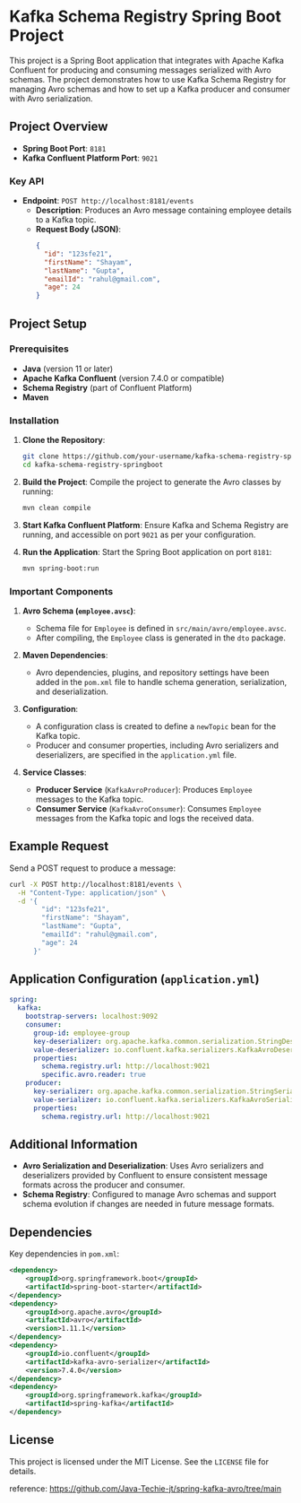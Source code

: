 # Kafka Schema Registry Spring Boot Project

This project is a Spring Boot application that integrates with Apache Kafka Confluent for producing and consuming messages serialized with Avro schemas. The project demonstrates how to use Kafka Schema Registry for managing Avro schemas and how to set up a Kafka producer and consumer with Avro serialization.

## Project Overview

- **Spring Boot Port**: `8181`
- **Kafka Confluent Platform Port**: `9021`

### Key API

- **Endpoint**: `POST http://localhost:8181/events`
  - **Description**: Produces an Avro message containing employee details to a Kafka topic.
  - **Request Body (JSON)**:
    ```json
    {
      "id": "123sfe21",
      "firstName": "Shayam",
      "lastName": "Gupta",
      "emailId": "rahul@gmail.com",
      "age": 24
    }
    ```

## Project Setup

### Prerequisites

- **Java** (version 11 or later)
- **Apache Kafka Confluent** (version 7.4.0 or compatible)
- **Schema Registry** (part of Confluent Platform)
- **Maven**

### Installation

1. **Clone the Repository**:
   ```bash
   git clone https://github.com/your-username/kafka-schema-registry-springboot.git
   cd kafka-schema-registry-springboot
   ```

2. **Build the Project**:
   Compile the project to generate the Avro classes by running:
   ```bash
   mvn clean compile
   ```

3. **Start Kafka Confluent Platform**:
   Ensure Kafka and Schema Registry are running, and accessible on port `9021` as per your configuration.

4. **Run the Application**:
   Start the Spring Boot application on port `8181`:
   ```bash
   mvn spring-boot:run
   ```

### Important Components

1. **Avro Schema (`employee.avsc`)**:
   - Schema file for `Employee` is defined in `src/main/avro/employee.avsc`.
   - After compiling, the `Employee` class is generated in the `dto` package.

2. **Maven Dependencies**:
   - Avro dependencies, plugins, and repository settings have been added in the `pom.xml` file to handle schema generation, serialization, and deserialization.

3. **Configuration**:
   - A configuration class is created to define a `newTopic` bean for the Kafka topic.
   - Producer and consumer properties, including Avro serializers and deserializers, are specified in the `application.yml` file.

4. **Service Classes**:
   - **Producer Service** (`KafkaAvroProducer`): Produces `Employee` messages to the Kafka topic.
   - **Consumer Service** (`KafkaAvroConsumer`): Consumes `Employee` messages from the Kafka topic and logs the received data.

## Example Request

Send a POST request to produce a message:

```bash
curl -X POST http://localhost:8181/events \
  -H "Content-Type: application/json" \
  -d '{
        "id": "123sfe21",
        "firstName": "Shayam",
        "lastName": "Gupta",
        "emailId": "rahul@gmail.com",
        "age": 24
      }'
```

## Application Configuration (`application.yml`)

```yaml
spring:
  kafka:
    bootstrap-servers: localhost:9092
    consumer:
      group-id: employee-group
      key-deserializer: org.apache.kafka.common.serialization.StringDeserializer
      value-deserializer: io.confluent.kafka.serializers.KafkaAvroDeserializer
      properties:
        schema.registry.url: http://localhost:9021
        specific.avro.reader: true
    producer:
      key-serializer: org.apache.kafka.common.serialization.StringSerializer
      value-serializer: io.confluent.kafka.serializers.KafkaAvroSerializer
      properties:
        schema.registry.url: http://localhost:9021
```

## Additional Information

- **Avro Serialization and Deserialization**: Uses Avro serializers and deserializers provided by Confluent to ensure consistent message formats across the producer and consumer.
- **Schema Registry**: Configured to manage Avro schemas and support schema evolution if changes are needed in future message formats.

## Dependencies

Key dependencies in `pom.xml`:

```xml
<dependency>
    <groupId>org.springframework.boot</groupId>
    <artifactId>spring-boot-starter</artifactId>
</dependency>
<dependency>
    <groupId>org.apache.avro</groupId>
    <artifactId>avro</artifactId>
    <version>1.11.1</version>
</dependency>
<dependency>
    <groupId>io.confluent</groupId>
    <artifactId>kafka-avro-serializer</artifactId>
    <version>7.4.0</version>
</dependency>
<dependency>
    <groupId>org.springframework.kafka</groupId>
    <artifactId>spring-kafka</artifactId>
</dependency>
```

## License

This project is licensed under the MIT License. See the `LICENSE` file for details.

reference: https://github.com/Java-Techie-jt/spring-kafka-avro/tree/main